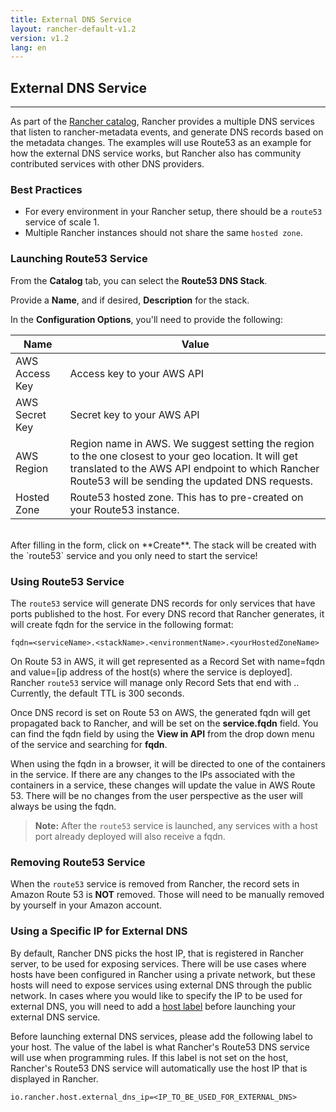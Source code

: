 ```yaml
---
title: External DNS Service
layout: rancher-default-v1.2
version: v1.2
lang: en
---
```


## External DNS Service
---

As part of the [Rancher catalog]({{site.baseurl}}/rancher/{{page.version}}/{{page.lang}}/catalog/), Rancher provides a multiple DNS services that listen to rancher-metadata events, and generate DNS records based on the metadata changes. The examples will use Route53 as an example for how the external DNS service works, but Rancher also has community contributed services with other DNS providers.

### Best Practices

* For every environment in your Rancher setup, there should be a `route53` service of scale 1.
* Multiple Rancher instances should not share the same `hosted zone`.

### Launching Route53 Service

From the **Catalog** tab, you can select the **Route53 DNS Stack**.

Provide a **Name**, and if desired, **Description** for the stack.

In the **Configuration Options**, you'll need to provide the following:


Name| Value
---|---
AWS Access Key | Access key to your AWS API
AWS Secret Key | Secret key to your AWS API
AWS Region | Region name in AWS. We suggest setting the region to the one closest to your geo location. It will get translated to the AWS API endpoint to which Rancher Route53 will be sending the updated DNS requests.
Hosted Zone | Route53 hosted zone. This has to pre-created on your Route53 instance.

<br>
After filling in the form, click on **Create**. The stack will be created with the `route53` service and you only need to start the service!


### Using Route53 Service

The `route53` service will generate DNS records for only services that have ports published to the host. For every DNS record that Rancher generates, it will create fqdn for the service in the following format:

```
fqdn=<serviceName>.<stackName>.<environmentName>.<yourHostedZoneName>
```

On Route 53 in AWS, it will get represented as a Record Set with name=fqdn and value=[ip address of the host(s) where the service is deployed]. Rancher `route53` service will manage only Record Sets that end with <environmentName>.<yourHostedZoneName>. Currently, the default TTL is 300 seconds.

Once DNS record is set on Route 53 on AWS, the generated fqdn will get propagated back to Rancher, and will be set on the **service.fqdn** field. You can find the fqdn field by using the **View in API** from the drop down menu of the service and searching for **fqdn**.

When using the fqdn in a browser, it will be directed to one of the containers in the service. If there are any changes to the IPs associated with the containers in a service, these changes will update the value in AWS Route 53. There will be no changes from the user perspective as the user will always be using the fqdn.

> **Note:** After the `route53` service is launched, any services with a host port already deployed will also receive a fqdn.


### Removing Route53 Service

When the `route53` service is removed from Rancher, the record sets in Amazon Route 53 is **NOT** removed. Those will need to be manually removed by yourself in your Amazon account.

### Using a Specific IP for External DNS

By default, Rancher DNS picks the host IP, that is registered in Rancher server, to be used for exposing services. There will be use cases where hosts have been configured in Rancher using a private network, but these hosts will need to expose services using external DNS through the public network. In cases where you would like to specify the IP to be used for external DNS, you will need to add a [host label]({{site.baseurl}}/rancher/{{page.version}}/{{page.lang}}/hosts/#host-labels) before launching your external DNS service.

Before launching external DNS services, please add the following label to your host. The value of the label is what Rancher's Route53 DNS service will use when programming rules. If this label is not set on the host, Rancher's Route53 DNS service will automatically use the host IP that is displayed in Rancher.

```
io.rancher.host.external_dns_ip=<IP_TO_BE_USED_FOR_EXTERNAL_DNS>
```
